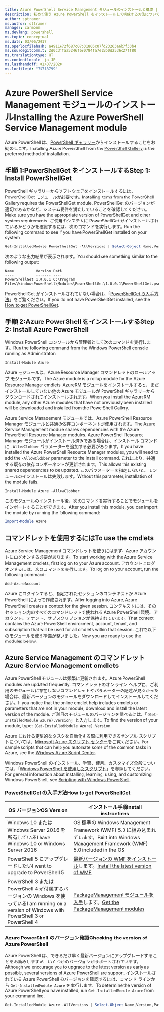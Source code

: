 ```yaml
---
title: Azure PowerShell Service Management モジュールのインストールと構成 | Microsoft Docs
description: 初めて使う Azure PowerShell をインストールして構成する方法について説明します。
author: sptramer
ms.author: sttramer
manager: carmonm
ms.devlang: powershell
ms.topic: conceptual
ms.date: 03/06/2017
ms.openlocfilehash: a4911e72f687c07b31805c07fd23263a6b7f33b4
ms.sourcegitcommit: 2d0c3ffaa5246f680784fa7e15b0d2536c27ff80
ms.translationtype: HT
ms.contentlocale: ja-JP
ms.lasthandoff: 01/07/2020
ms.locfileid: "75718799"
---
```

# <a name="installing-the-azure-powershell-service-management-module"></a><span data-ttu-id="2d8b0-103">Azure PowerShell Service Management モジュールのインストール</span><span class="sxs-lookup"><span data-stu-id="2d8b0-103">Installing the Azure PowerShell Service Management module</span></span>

<span data-ttu-id="2d8b0-104">Azure PowerShell は、[PowerShell ギャラリー](https://www.powershellgallery.com/)からインストールすることをお勧めします。</span><span class="sxs-lookup"><span data-stu-id="2d8b0-104">Installing Azure PowerShell from the [PowerShell Gallery](https://www.powershellgallery.com/) is the preferred method of installation.</span></span>

## <a name="step-1-install-powershellget"></a><span data-ttu-id="2d8b0-105">手順 1:PowerShellGet をインストールする</span><span class="sxs-lookup"><span data-stu-id="2d8b0-105">Step 1: Install PowerShellGet</span></span>

<span data-ttu-id="2d8b0-106">PowerShell ギャラリーからソフトウェアをインストールするには、PowerShellGet モジュールが必要です。</span><span class="sxs-lookup"><span data-stu-id="2d8b0-106">Installing items from the PowerShell Gallery requires the PowerShellGet module.</span></span> <span data-ttu-id="2d8b0-107">PowerShellGet のバージョンが適切であるかなど、システム要件を満たしていることを確認してください。</span><span class="sxs-lookup"><span data-stu-id="2d8b0-107">Make sure you have the appropriate version of PowerShellGet and other system requirements.</span></span> <span data-ttu-id="2d8b0-108">ご使用のシステムに PowerShellGet がインストールされているかどうかを確認するには、次のコマンドを実行します。</span><span class="sxs-lookup"><span data-stu-id="2d8b0-108">Run the following command to see if you have PowerShellGet installed on your system.</span></span>

```powershell
Get-InstalledModule PowerShellGet -AllVersions | Select-Object Name,Version,Path
```

<span data-ttu-id="2d8b0-109">次のような出力結果が表示されます。</span><span class="sxs-lookup"><span data-stu-id="2d8b0-109">You should see something similar to the following output:</span></span>

```output
Name          Version Path
----          ------- ----
PowerShellGet 1.0.0.1 C:\Program Files\WindowsPowerShell\Modules\PowerShellGet\1.0.0.1\PowerShellGet.psd1
```

<span data-ttu-id="2d8b0-110">PowerShellGet がインストールされていない場合は、「[PowerShellGet の入手方法](#how-to-get-powershellget)」をご覧ください。</span><span class="sxs-lookup"><span data-stu-id="2d8b0-110">If you do not have PowerShellGet installed, see the [How to get PowerShellGet](#how-to-get-powershellget).</span></span>

## <a name="step-2-install-azure-powershell"></a><span data-ttu-id="2d8b0-111">手順 2:Azure PowerShell をインストールする</span><span class="sxs-lookup"><span data-stu-id="2d8b0-111">Step 2: Install Azure PowerShell</span></span>

<span data-ttu-id="2d8b0-112">Windows PowerShell コンソールから管理者として次のコマンドを実行します。</span><span class="sxs-lookup"><span data-stu-id="2d8b0-112">Run the following command from the Windows PowerShell console running as Administrator:</span></span>

```powershell
Install-Module Azure
```

<span data-ttu-id="2d8b0-113">Azure モジュールは、Azure Resource Manager コマンドレットのロールアップ モジュールです。</span><span class="sxs-lookup"><span data-stu-id="2d8b0-113">The Azure module is a rollup module for the Azure Resource Manager cmdlets.</span></span> <span data-ttu-id="2d8b0-114">AzureRM モジュールをインストールすると、まだインストールしていない他の Azure モジュールが PowerShell ギャラリーからダウンロードされてインストールされます。</span><span class="sxs-lookup"><span data-stu-id="2d8b0-114">When you install the AzureRM module, any other Azure modules that have not previously been installed will be downloaded and installed from the PowerShell Gallery.</span></span>

<span data-ttu-id="2d8b0-115">Azure Service Management モジュールでは、Azure PowerShell Resource Manager モジュールと共通の依存コンポーネントが使用されます。</span><span class="sxs-lookup"><span data-stu-id="2d8b0-115">The Azure Service Management module shares dependencies with the Azure PowerShell Resource Manager modules.</span></span> <span data-ttu-id="2d8b0-116">Azure PowerShell Resource Manager モジュールがインストール済みである場合は、インストール コマンドに `-AllowClobber` パラメーターを追加する必要があります。</span><span class="sxs-lookup"><span data-stu-id="2d8b0-116">If you have installed the Azure PowerShell Resource Manager modules, you will need to add the `-AllowClobber` parameter to the install command.</span></span> <span data-ttu-id="2d8b0-117">これにより、共通する既存の依存コンポーネントが更新されます。</span><span class="sxs-lookup"><span data-stu-id="2d8b0-117">This allows this existing shared dependencies to be updated.</span></span> <span data-ttu-id="2d8b0-118">このパラメーターを指定しないと、モジュールのインストールは失敗します。</span><span class="sxs-lookup"><span data-stu-id="2d8b0-118">Without this parameter, installation of the module fails.</span></span>

```powershell
Install-Module Azure -AllowClobber
```

<span data-ttu-id="2d8b0-119">このモジュールのインストール後、次のコマンドを実行することでモジュールをインポートすることができます。</span><span class="sxs-lookup"><span data-stu-id="2d8b0-119">After you install this module, you can import the module by running the following command:</span></span>

```powershell
Import-Module Azure
```

## <a name="to-use-the-cmdlets"></a><span data-ttu-id="2d8b0-120">コマンドレットを使用するには</span><span class="sxs-lookup"><span data-stu-id="2d8b0-120">To use the cmdlets</span></span>

<span data-ttu-id="2d8b0-121">Azure Service Management コマンドレットを使うにはまず、Azure アカウントにログオンする必要があります。</span><span class="sxs-lookup"><span data-stu-id="2d8b0-121">To start working with the Azure Service Management cmdlets, first log on to your Azure account.</span></span> <span data-ttu-id="2d8b0-122">アカウントにログオンするには、次のコマンドを実行します。</span><span class="sxs-lookup"><span data-stu-id="2d8b0-122">To log on to your account, run the following command:</span></span>

```powershell
Add-AzureAccount
```

<span data-ttu-id="2d8b0-123">Azure にログインすると、指定されたセッションのコンテキストが Azure PowerShell によって作成されます。</span><span class="sxs-lookup"><span data-stu-id="2d8b0-123">After logging into Azure, Azure PowerShell creates a context for the given session.</span></span> <span data-ttu-id="2d8b0-124">コンテキストには、そのセッション内のすべてのコマンドレットで使われる Azure PowerShell 環境、アカウント、テナント、サブスクリプションが保持されています。</span><span class="sxs-lookup"><span data-stu-id="2d8b0-124">That context contains the Azure PowerShell environment, account, tenant, and subscription that will be used for all cmdlets within that session.</span></span> <span data-ttu-id="2d8b0-125">これで以下のモジュールを使う準備が整いました。</span><span class="sxs-lookup"><span data-stu-id="2d8b0-125">Now you are ready to use the modules below.</span></span>

## <a name="azure-service-management-cmdlets"></a><span data-ttu-id="2d8b0-126">Azure Service Management のコマンドレット</span><span class="sxs-lookup"><span data-stu-id="2d8b0-126">Azure Service Management cmdlets</span></span>

<span data-ttu-id="2d8b0-127">Azure PowerShell モジュールは頻繁に更新されます。</span><span class="sxs-lookup"><span data-stu-id="2d8b0-127">Azure PowerShell modules are updated frequently.</span></span> <span data-ttu-id="2d8b0-128">コマンドレットのオンライン ヘルプに、ご利用のモジュールに存在しないコマンドレットやパラメーターの記述が見つかった場合は、最新バージョンのモジュールをダウンロードしてインストールしてください。</span><span class="sxs-lookup"><span data-stu-id="2d8b0-128">If you notice that the online cmdlet help includes cmdlets or parameters that are not in your module, download and install the latest version of the module.</span></span> <span data-ttu-id="2d8b0-129">ご利用のモジュールのバージョンを調べるには、「`(Get-InstalledModule Azure).Version`」と入力します。</span><span class="sxs-lookup"><span data-stu-id="2d8b0-129">To find the version of your module, type: `(Get-InstalledModule Azure).Version`.</span></span>

<span data-ttu-id="2d8b0-130">Azure における定型的なタスクを自動化する際に利用できるサンプル スクリプトについては、[Microsoft Azure スクリプト センター](http://www.windowsazure.com/documentation/scripts/)をご覧ください。</span><span class="sxs-lookup"><span data-stu-id="2d8b0-130">For sample scripts that can help you automate some of the common tasks in Azure, see the [Windows Azure Script Center](http://www.windowsazure.com/documentation/scripts/).</span></span>

<span data-ttu-id="2d8b0-131">Windows PowerShell のインストール、学習、使用、カスタマイズ全般については、「[Windows PowerShell を使用したスクリプト](https://go.microsoft.com/fwlink/p/?linkid=320210)」を参照してください。</span><span class="sxs-lookup"><span data-stu-id="2d8b0-131">For general information about installing, learning, using, and customizing Windows PowerShell, see [Scripting with Windows PowerShell](https://go.microsoft.com/fwlink/p/?linkid=320210).</span></span>

### <a name="how-to-get-powershellget"></a><span data-ttu-id="2d8b0-132">PowerShellGet の入手方法</span><span class="sxs-lookup"><span data-stu-id="2d8b0-132">How to get PowerShellGet</span></span>

|<span data-ttu-id="2d8b0-133">OS バージョン</span><span class="sxs-lookup"><span data-stu-id="2d8b0-133">OS Version</span></span>|<span data-ttu-id="2d8b0-134">インストール手順</span><span class="sxs-lookup"><span data-stu-id="2d8b0-134">Install instructions</span></span>|
|---|---|
|<span data-ttu-id="2d8b0-135">Windows 10 または Windows Server 2016 を所有している</span><span class="sxs-lookup"><span data-stu-id="2d8b0-135">I have Windows 10 or Windows Server 2016</span></span>|<span data-ttu-id="2d8b0-136">OS 標準の Windows Management Framework (WMF) 5.0 に組み込まれています。</span><span class="sxs-lookup"><span data-stu-id="2d8b0-136">Built into Windows Management Framework (WMF) 5.0 included in the OS</span></span>|
|<span data-ttu-id="2d8b0-137">PowerShell 5 にアップグレードしたい</span><span class="sxs-lookup"><span data-stu-id="2d8b0-137">I want to upgrade to PowerShell 5</span></span>|<span data-ttu-id="2d8b0-138">[最新バージョンの WMF をインストール](https://www.microsoft.com/download/details.aspx?id=54616)します。</span><span class="sxs-lookup"><span data-stu-id="2d8b0-138">[Install the latest version of WMF](https://www.microsoft.com/download/details.aspx?id=54616)</span></span>|
|<span data-ttu-id="2d8b0-139">PowerShell 3 または PowerShell 4 が付属するバージョンの Windows を使っている</span><span class="sxs-lookup"><span data-stu-id="2d8b0-139">I am running on a version of Windows with PowerShell 3 or PowerShell 4</span></span>|<span data-ttu-id="2d8b0-140">[PackageManagement モジュールを入手](https://go.microsoft.com/fwlink/?LinkID=746217)します。</span><span class="sxs-lookup"><span data-stu-id="2d8b0-140">[Get the PackageManagement modules](https://go.microsoft.com/fwlink/?LinkID=746217)</span></span>|

<div id="helpmechoose"/>

### <a name="checking-the-version-of-azure-powershell"></a><span data-ttu-id="2d8b0-141">Azure PowerShell のバージョン確認</span><span class="sxs-lookup"><span data-stu-id="2d8b0-141">Checking the version of Azure PowerShell</span></span>

<span data-ttu-id="2d8b0-142">Azure PowerShell は、できるだけ早く最新バージョンにアップグレードすることをお勧めしますが、いくつかのバージョンがサポートされています。</span><span class="sxs-lookup"><span data-stu-id="2d8b0-142">Although we encourage you to upgrade to the latest version as early as possible, several versions of Azure PowerShell are support.</span></span> <span data-ttu-id="2d8b0-143">インストールされている Azure PowerShell のバージョンを確認するには、コマンド ラインから `Get-InstalledModule Azure` を実行します。</span><span class="sxs-lookup"><span data-stu-id="2d8b0-143">To determine the version of Azure PowerShell you have installed, run `Get-InstalledModule Azure` from your command line.</span></span>

```powershell
Get-InstalledModule Azure -AllVersions | Select-Object Name,Version,Path
```
